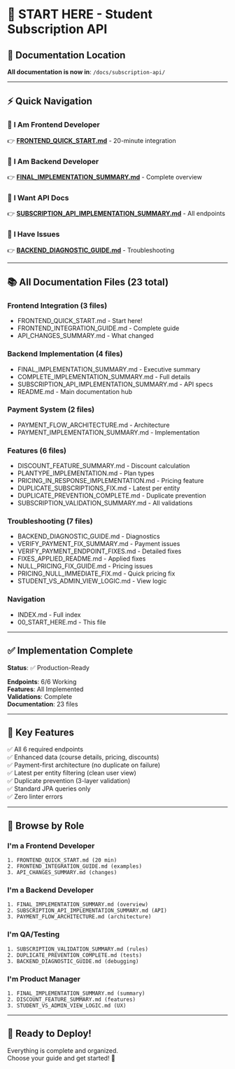 # 🚀 START HERE - Student Subscription API

## 📍 Documentation Location

**All documentation is now in**: `/docs/subscription-api/`

---

## ⚡ Quick Navigation

### 🎯 **I Am Frontend Developer**
👉 **[FRONTEND_QUICK_START.md](FRONTEND_QUICK_START.md)** - 20-minute integration

### 🔧 **I Am Backend Developer**
👉 **[FINAL_IMPLEMENTATION_SUMMARY.md](FINAL_IMPLEMENTATION_SUMMARY.md)** - Complete overview

### 📖 **I Want API Docs**
👉 **[SUBSCRIPTION_API_IMPLEMENTATION_SUMMARY.md](SUBSCRIPTION_API_IMPLEMENTATION_SUMMARY.md)** - All endpoints

### 🐛 **I Have Issues**
👉 **[BACKEND_DIAGNOSTIC_GUIDE.md](BACKEND_DIAGNOSTIC_GUIDE.md)** - Troubleshooting

---

## 📚 **All Documentation Files** (23 total)

### **Frontend Integration** (3 files)
- FRONTEND_QUICK_START.md - Start here!
- FRONTEND_INTEGRATION_GUIDE.md - Complete guide
- API_CHANGES_SUMMARY.md - What changed

### **Backend Implementation** (4 files)
- FINAL_IMPLEMENTATION_SUMMARY.md - Executive summary
- COMPLETE_IMPLEMENTATION_SUMMARY.md - Full details
- SUBSCRIPTION_API_IMPLEMENTATION_SUMMARY.md - API specs
- README.md - Main documentation hub

### **Payment System** (2 files)
- PAYMENT_FLOW_ARCHITECTURE.md - Architecture
- PAYMENT_IMPLEMENTATION_SUMMARY.md - Implementation

### **Features** (6 files)
- DISCOUNT_FEATURE_SUMMARY.md - Discount calculation
- PLANTYPE_IMPLEMENTATION.md - Plan types
- PRICING_IN_RESPONSE_IMPLEMENTATION.md - Pricing feature
- DUPLICATE_SUBSCRIPTIONS_FIX.md - Latest per entity
- DUPLICATE_PREVENTION_COMPLETE.md - Duplicate prevention
- SUBSCRIPTION_VALIDATION_SUMMARY.md - All validations

### **Troubleshooting** (7 files)
- BACKEND_DIAGNOSTIC_GUIDE.md - Diagnostics
- VERIFY_PAYMENT_FIX_SUMMARY.md - Payment issues
- VERIFY_PAYMENT_ENDPOINT_FIXES.md - Detailed fixes
- FIXES_APPLIED_README.md - Applied fixes
- NULL_PRICING_FIX_GUIDE.md - Pricing issues
- PRICING_NULL_IMMEDIATE_FIX.md - Quick pricing fix
- STUDENT_VS_ADMIN_VIEW_LOGIC.md - View logic

### **Navigation**
- INDEX.md - Full index
- 00_START_HERE.md - This file

---

## ✅ **Implementation Complete**

**Status**: ✅ Production-Ready

**Endpoints**: 6/6 Working  
**Features**: All Implemented  
**Validations**: Complete  
**Documentation**: 23 files  

---

## 🎯 **Key Features**

✅ All 6 required endpoints  
✅ Enhanced data (course details, pricing, discounts)  
✅ Payment-first architecture (no duplicate on failure)  
✅ Latest per entity filtering (clean user view)  
✅ Duplicate prevention (3-layer validation)  
✅ Standard JPA queries only  
✅ Zero linter errors  

---

## 📖 **Browse by Role**

### **I'm a Frontend Developer**
```
1. FRONTEND_QUICK_START.md (20 min)
2. FRONTEND_INTEGRATION_GUIDE.md (examples)
3. API_CHANGES_SUMMARY.md (changes)
```

### **I'm a Backend Developer**
```
1. FINAL_IMPLEMENTATION_SUMMARY.md (overview)
2. SUBSCRIPTION_API_IMPLEMENTATION_SUMMARY.md (API)
3. PAYMENT_FLOW_ARCHITECTURE.md (architecture)
```

### **I'm QA/Testing**
```
1. SUBSCRIPTION_VALIDATION_SUMMARY.md (rules)
2. DUPLICATE_PREVENTION_COMPLETE.md (tests)
3. BACKEND_DIAGNOSTIC_GUIDE.md (debugging)
```

### **I'm Product Manager**
```
1. FINAL_IMPLEMENTATION_SUMMARY.md (summary)
2. DISCOUNT_FEATURE_SUMMARY.md (features)
3. STUDENT_VS_ADMIN_VIEW_LOGIC.md (UX)
```

---

## 🚀 **Ready to Deploy!**

Everything is complete and organized.  
Choose your guide and get started! 🎉

